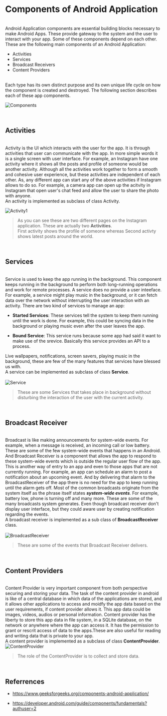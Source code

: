 # **Components of Android Application**  
<br />Android Application components are essential building blocks necessary to make Android Apps. These provide gateway to the system and the user to interact with your app. Some of these components depend on each other. 
These are the following main components of an Android Application:  
  

* Activities
* Services
* Broadcast Receivers
* Content Providers  

<br /> Each type has its own distinct purpose and its own unique life cycle on how the component is created and destroyed. The following section describes each of these app components.


![Components](https://miro.medium.com/max/2000/1*33hzCoxAoUehHrHeBJi-VA.png)

<br />

## **Activities** 
<br /> 
Activity is the UI which interacts with the user for the app. It is through activities that user can communicate with the app. In more simple words it is a single screen with user interface. For example, an Instagram have one activity where it shows all the posts and profile of someone would be another activity. Although all the activities work together to form a smooth and cohesive user experience, but these activities are independent of each other. As, any different app can start any of the above activities if Instagram allows to do so. For example, a camera app can open up the acitvity in Instagram that open user's chat feed and allow the user to share the photo with anyone.<br />   
An activity is implemented as subclass of class Activity.    
<br />
<div align = "centre">

![Activity1](https://img.freepik.com/free-psd/instagram-post-template-profile-feed-stories-smartphone-front-view-mobile-phone-mockup_90220-58.jpg?size=626&ext=jpg)

>As you can see these are two different pages on the Instagram application. These are actually two **Activities**. <br />
First activity shows the profile of someone whereas Second activty shows latest posts around the world. 

<div \>
<br \>

## **Services** 
<br />Service is used to keep the app running in the background. This component keeps running in the background to perform both long-running operations and work for remote processes. A service does no provide a user inteeface. For example, a service might play music in the background, or it can fetch data over the network without interrupting the user interaction with an activity. There are two kind of services to manage an app:

* **Started Services**: These services tell the system to keep them running until the work is done. For example, this could be syncing data in the background or playing music even after the user leaves the app.

* **Bound Service**: This service runs because some app had said it want to make use of the srevice. Basically this service provides an API to a process.

Live wallpapers, notifications, screen savers, playing music in the background, these are few of the many features that services have blessed us with.  
A service can be implemented as subclass of class **Service**.
<br /><br />
 ![Service](https://docs.microsoft.com/en-us/xamarin/android/app-fundamentals/services/service-notifications-images/02-fullnotification.png)

>These are some Services that takes place in background without disturbing the interaction of the user with the current activity.

<br>


## **Broadcast Receiver**
<br />Broadcast is like making announcements for system-wide events. For example, when a message is received, an incoming call or low battery. These are some of the few system-wide events that happens in an Android.  
And Broadcast Receiver is a component that allows the app to respond to these system-wide events which is outside the regular user flow of the app. This is another way of entry to an app and even to those apps that are not currently running. For example, an app can schedule an alarm to post a notification about an upcoming event. And by delivering that alarm to the BroadcastReceiver of the app there is no need for the app to keep running until the alarm gets off. Most of the common broadcasts originate from the system itself as the phrase itself states ***system-wide events***. For example, battery low, phone is turning off and many more. These are some of the many broadcasts system generates. Even though broadcast receiver don't display user interface, but they could aware user by creating notification regarding the events.  
A broadcast receiver is implemented as a sub class of **BroadcastReceiver** class.
<br /><br />
![BroadcastReceiver](https://i.ytimg.com/vi/XqjWq7kuBHI/maxresdefault.jpg)
> These are some of the events that Broadcast Receiver delivers.

<br />

## **Content Providers**
<br /> Content Provider is very important component from both perspective securing and storing your data. The task of the content provider in android is like of a central database in which data of the applications are stored, and it allows other applications to access and moidfy the app data based on the user requirements, if content provider allows it. This app data could be images, videos, audios or personal information. Content provider has the liberty to store this app data in file system, in a SQLite database, on the network or anywhere where the app can access it. It has the permission to grant or rescrit access of data to the apps.These are also useful for reading and writing data that is private to your app.  
A content provider is implemented as a subclass of class **ContentProvider**.
![ContentProvider](https://i2.wp.com/techvidvan.com/tutorials/wp-content/uploads/sites/2/2021/06/Content-provider-in-android.jpg?fit=1200%2C628&ssl=1)

>The role of the ContentProvider is to collect and store data.

<br >

## **Referrences**

* https://www.geeksforgeeks.org/components-android-application/

* https://developer.android.com/guide/components/fundamentals?authuser=2
